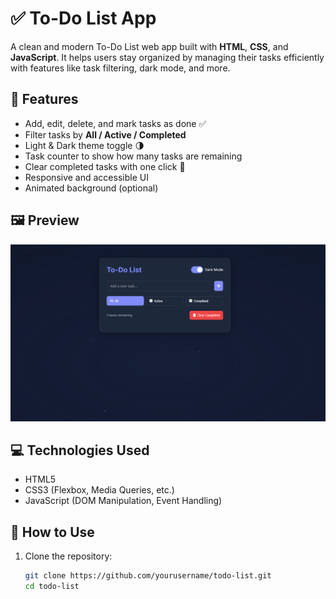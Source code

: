# ✅ To-Do List App

A clean and modern To-Do List web app built with **HTML**, **CSS**, and **JavaScript**. It helps users stay organized by managing their tasks efficiently with features like task filtering, dark mode, and more.

## 🚀 Features

- Add, edit, delete, and mark tasks as done ✅
- Filter tasks by **All / Active / Completed**
- Light & Dark theme toggle 🌗
- Task counter to show how many tasks are remaining
- Clear completed tasks with one click 🧹
- Responsive and accessible UI
- Animated background (optional)

## 🖼️ Preview

![App Screenshot](./Preview.png)
<!-- Replace with actual image path if needed -->

## 💻 Technologies Used

- HTML5
- CSS3 (Flexbox, Media Queries, etc.)
- JavaScript (DOM Manipulation, Event Handling)

## 🔧 How to Use

1. Clone the repository:
   ```bash
   git clone https://github.com/yourusername/todo-list.git
   cd todo-list
